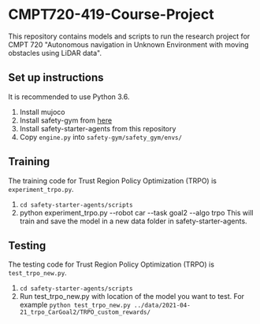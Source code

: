 # CMPT720-419-Course-Project
This repository contains models and scripts to run the research project for CMPT 720 "Autonomous navigation in Unknown Environment with moving obstacles using LiDAR data". 

## Set up instructions
It is recommended to use Python 3.6.

1) Install mujoco 
2) Install safety-gym from [here](https://github.com/openai/safety-gym)
3) Install safety-starter-agents from this repository
4) Copy `engine.py` into `safety-gym/safety_gym/envs/`

## Training
The training code for Trust Region Policy Optimization (TRPO) is `experiment_trpo.py`.
1) `cd safety-starter-agents/scripts`
2) python experiment_trpo.py --robot car --task goal2 --algo trpo
This will train and save the model in a new data folder in safety-starter-agents.

## Testing
The testing code for Trust Region Policy Optimization (TRPO) is `test_trpo_new.py`.
1) `cd safety-starter-agents/scripts`
2) Run test_trpo_new.py with location of the model you want to test. For example `python test_trpo_new.py ../data/2021-04-21_trpo_CarGoal2/TRPO_custom_rewards/`
